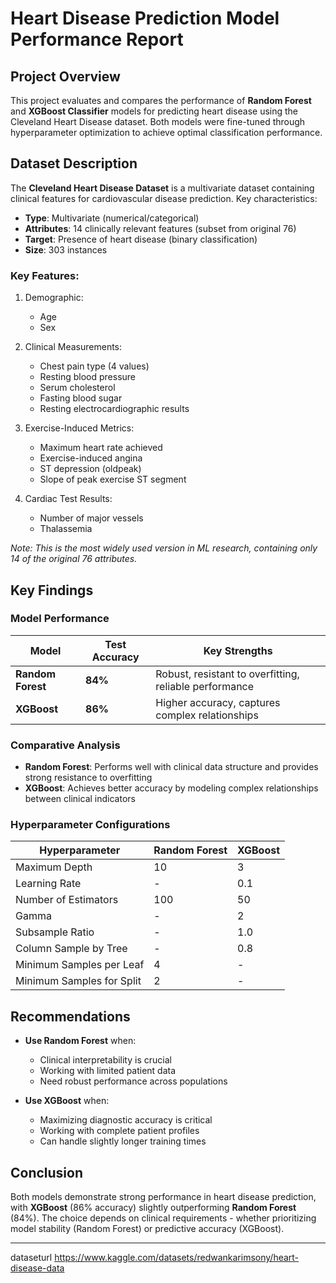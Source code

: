 # Heart Disease Prediction Model Performance Report  

## Project Overview  
This project evaluates and compares the performance of **Random Forest** and **XGBoost Classifier** models for predicting heart disease using the Cleveland Heart Disease dataset. Both models were fine-tuned through hyperparameter optimization to achieve optimal classification performance.

## Dataset Description  
The **Cleveland Heart Disease Dataset** is a multivariate dataset containing clinical features for cardiovascular disease prediction. Key characteristics:

- **Type**: Multivariate (numerical/categorical)  
- **Attributes**: 14 clinically relevant features (subset from original 76)  
- **Target**: Presence of heart disease (binary classification)  
- **Size**: 303 instances  

### Key Features:
1. Demographic:  
   - Age  
   - Sex  

2. Clinical Measurements:  
   - Chest pain type (4 values)  
   - Resting blood pressure  
   - Serum cholesterol  
   - Fasting blood sugar  
   - Resting electrocardiographic results  

3. Exercise-Induced Metrics:  
   - Maximum heart rate achieved  
   - Exercise-induced angina  
   - ST depression (oldpeak)  
   - Slope of peak exercise ST segment  

4. Cardiac Test Results:  
   - Number of major vessels  
   - Thalassemia  

*Note: This is the most widely used version in ML research, containing only 14 of the original 76 attributes.*

## Key Findings  

### Model Performance  
| **Model**          | **Test Accuracy** | **Key Strengths** |
|--------------------|------------------|------------------|
| **Random Forest**  | **84%**          | Robust, resistant to overfitting, reliable performance |
| **XGBoost**        | **86%**          | Higher accuracy, captures complex relationships |

### Comparative Analysis  
- **Random Forest**: Performs well with clinical data structure and provides strong resistance to overfitting  
- **XGBoost**: Achieves better accuracy by modeling complex relationships between clinical indicators  

### Hyperparameter Configurations  
| **Hyperparameter**       | **Random Forest** | **XGBoost**       |
|--------------------------|-------------------|-------------------|
| Maximum Depth            | 10                | 3                 |
| Learning Rate            | -                 | 0.1               |
| Number of Estimators     | 100               | 50                |
| Gamma                    | -                 | 2                 |
| Subsample Ratio          | -                 | 1.0               |
| Column Sample by Tree    | -                 | 0.8               |
| Minimum Samples per Leaf | 4                 | -                 |
| Minimum Samples for Split| 2                 | -                 |

## Recommendations  
- **Use Random Forest** when:  
  - Clinical interpretability is crucial  
  - Working with limited patient data  
  - Need robust performance across populations  

- **Use XGBoost** when:  
  - Maximizing diagnostic accuracy is critical  
  - Working with complete patient profiles  
  - Can handle slightly longer training times  

## Conclusion  
Both models demonstrate strong performance in heart disease prediction, with **XGBoost** (86% accuracy) slightly outperforming **Random Forest** (84%). The choice depends on clinical requirements - whether prioritizing model stability (Random Forest) or predictive accuracy (XGBoost).

---  
dataseturl https://www.kaggle.com/datasets/redwankarimsony/heart-disease-data
